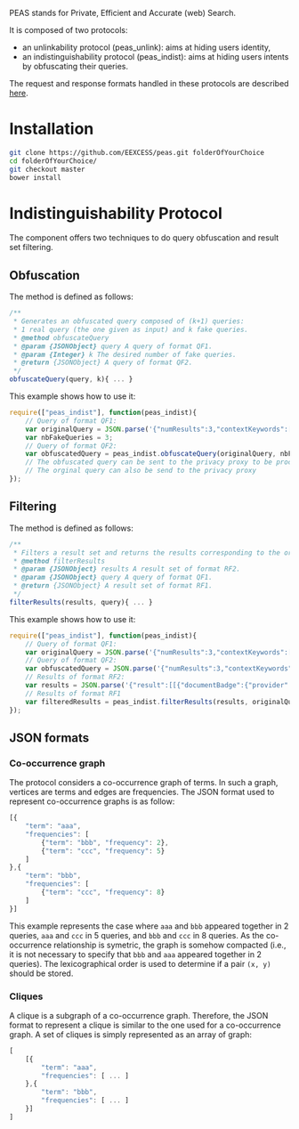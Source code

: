 PEAS stands for Private, Efficient and Accurate (web) Search. 

It is composed of two protocols: 
- an unlinkability protocol (peas_unlink): aims at hiding users identity, 
- an indistinguishability protocol (peas_indist): aims at hiding users intents by obfuscating their queries. 

The request and response formats handled in these protocols are described [here](https://github.com/EEXCESS/eexcess/wiki/Request-and-Response-format-for-call-to-federated-recommender-and-privacy-proxy#request-and-response-formats-to-interact-with-the-privacy-proxy). 

# Installation

```bash
git clone https://github.com/EEXCESS/peas.git folderOfYourChoice
cd folderOfYourChoice/
git checkout master
bower install
```

# Indistinguishability Protocol

The component offers two techniques to do query obfuscation and result set filtering. 

## Obfuscation

The method is defined as follows: 
```javascript
/**
 * Generates an obfuscated query composed of (k+1) queries: 
 * 1 real query (the one given as input) and k fake queries. 
 * @method obfuscateQuery
 * @param {JSONObject} query A query of format QF1.
 * @param {Integer} k The desired number of fake queries. 
 * @return {JSONObject} A query of format QF2. 
 */
obfuscateQuery(query, k){ ... }
```

This example shows how to use it: 
```javascript
require(["peas_indist"], function(peas_indist){
	// Query of format QF1:
	var originalQuery = JSON.parse('{"numResults":3,"contextKeywords":[{"text":"graz","weight":0.1},{"text":"vienna", "weight":0.1}]}'); // A query in the format QF1
	var nbFakeQueries = 3; 
	// Query of format QF2:
	var obfuscatedQuery = peas_indist.obfuscateQuery(originalQuery, nbFakeQueries);  // Returns a query composed of (nbFakeQueries+1) sub-queries
	// The obfuscated query can be sent to the privacy proxy to be processed
	// The orginal query can also be send to the privacy proxy
});
```

## Filtering

The method is defined as follows: 
```javascript
/**
 * Filters a result set and returns the results corresponding to the original query given as input. 
 * @method filterResults
 * @param {JSONObject} results A result set of format RF2. 
 * @param {JSONObject} query A query of format QF1. 
 * @return {JSONObject} A result set of format RF1. 
 */
filterResults(results, query){ ... }
```

This example shows how to use it: 
```javascript
require(["peas_indist"], function(peas_indist){
	// Query of format QF1:
	var originalQuery = JSON.parse('{"numResults":3,"contextKeywords":[{"text":"graz","weight":0.1},{"text":"vienna", "weight":0.1}]}'); 
	// Query of format QF2: 
	var obfuscatedQuery = JSON.parse('{"numResults":3,"contextKeywords":[[{"text":"graz","weight":0.1},{"text":"vienna","weight":0.1}],[{"text":"music","weight":0.1},{"text":"bass","weight":0.1}],[{"text":"money","weight":0.1},{"text":"euro","weight":0.1}]]}'); 
	// Results of format RF2:
	var results = JSON.parse('{"result":[[{"documentBadge":{"provider":"Europeana","id":"/2022365/Bristol_20Museums_2C_20Galleries_20_26_20Archives_emu_ecatalogue_britisharchaeology_167417","uri":"http://europeana.eu/resolve/record/2022365/Bristol_20Museums_2C_20Galleries_20_26_20Archives_emu_ecatalogue_britisharchaeology_167417"},"title":"Rebec (musical instrument bridge)."},{"documentBadge":{"provider":"ZBW","id":"10010759886","uri":"http://www.econbiz.de/Record/10010759886"},"description":"Sampling poses an interesting problem in markets with experience goods. Free samples reveal product quality and help consumers to make informed purchase decisions (promotional effect). However, sampling may also induce consumers to substitute purchases with free consumption (displacement effect). We study this trade-o_ in the market for digital music where consumers can sample the quality of songs by watching free music videos online. Identification comes from a natural experiment in Germany, where virtually all videos that contain music are blocked on a popular video platform due to a legal dispute with representatives of the rights-holders. We show that promotional and displacement effects cancel out in the sales performance of individual songs, whereas online music videos trigger sales of albums.","title":"Video Killed the Radio Star? Online Music Videos and Digital Music Sales"},{"documentBadge":{"provider":"Deutsche Digitale Bibliothek","id":"PBUD5Y2OVZF3HNP25AA7ONG7EPM2YPS3","uri":"https://www.deutsche-digitale-bibliothek.de/item/PBUD5Y2OVZF3HNP25AA7ONG7EPM2YPS3"},"title":"Bass"}],[{"documentBadge":{"provider":"Europeana","id":"/92070/BibliographicResource_1000126223366","uri":"http://europeana.eu/resolve/record/92070/BibliographicResource_1000126223366"},"title":"Kirche der Barmh. Schwestern zur unbefleckten Empfngniss, Graz"},{"documentBadge":{"provider":"mendeley","id":"d865ace7-c12d-3b8c-aff8-8028379bf360","uri":"http://www.mendeley.com/research/qualitative-approach-assessing-body-compartments-using-bioelectrical-variables"},"title":"A qualitative approach to assessing body compartments using bioelectrical variables."},{"documentBadge":{"provider":"mendeley","id":"ec3daa22-5e1b-3182-b896-f56aeac9d552","uri":"http://www.mendeley.com/research/avifauna-vienna-atlas-breeding-birds"},"title":"The avifauna of Vienna: atlas of breeding birds."}],[{"documentBadge":{"provider":"Wissenmedia","id":"sl23364560","uri":"http://service.wissens-server.com/wissensserver/view.html?a=t&r=CURRENT&i=sl23364560&s=BEP&v=eexcess&w=EEXCESS"},"description":"Inside MoneyInside Money, englisch], Innengeld.","title":"Inside Money"},{"documentBadge":{"provider":"Deutsche Digitale Bibliothek","id":"MF67M5D6BSRPOFFUISVNMTVWSWJWFFRP","uri":"https://www.deutsche-digitale-bibliothek.de/item/MF67M5D6BSRPOFFUISVNMTVWSWJWFFRP"},"title":"Walker, Francis: Money"},{"documentBadge":{"provider":"Europeana","id":"/2022374/Manchester_20Museum_mm_emu_ecatalogue_humanities_98449","uri":"http://europeana.eu/resolve/record/2022374/Manchester_20Museum_mm_emu_ecatalogue_humanities_98449"},"title":"1 euro"}]],"totalResults":9,"provider":"federated"}');
	// Results of format RF1
	var filteredResults = peas_indist.filterResults(results, originalQuery);
});
```

## JSON formats

### Co-occurrence graph

The protocol considers a co-occurrence graph of terms. In such a graph, vertices are terms and edges are frequencies. The JSON format used to represent co-occurrence graphs is as follow: 
```javascript
[{
	"term": "aaa", 
	"frequencies": [
		{"term": "bbb", "frequency": 2}, 
		{"term": "ccc", "frequency": 5}
	]
},{
	"term": "bbb", 
	"frequencies": [
		{"term": "ccc", "frequency": 8}
	]
}]
```
This example represents the case where ```aaa``` and ```bbb``` appeared together in 2 queries, ```aaa``` and ```ccc``` in 5 queries, and ```bbb``` and ```ccc``` in 8 queries. As the co-occurrence relationship is symetric, the graph is somehow compacted (i.e., it is not necessary to specify that ```bbb``` and ```aaa``` appeared together in 2 queries). The lexicographical order is used to determine if a pair ```(x, y)``` should be stored. 

### Cliques

A clique is a subgraph of a co-occurrence graph. Therefore, the JSON format to represent a clique is similar to the one used for a co-occurrence graph. A set of cliques is simply represented as an array of graph: 
```javascript
[
	[{
		"term": "aaa", 
		"frequencies": [ ... ]
	},{
		"term": "bbb", 
		"frequencies": [ ... ]
	}]
]
```
